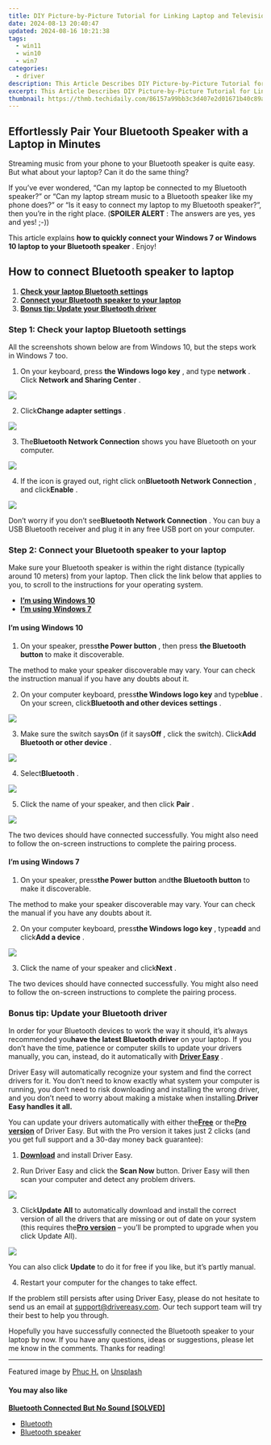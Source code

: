 ```yaml
---
title: DIY Picture-by-Picture Tutorial for Linking Laptop and Television Seamlessly
date: 2024-08-13 20:40:47
updated: 2024-08-16 10:21:38
tags:
  - win11
  - win10
  - win7
categories:
  - driver
description: This Article Describes DIY Picture-by-Picture Tutorial for Linking Laptop and Television Seamlessly
excerpt: This Article Describes DIY Picture-by-Picture Tutorial for Linking Laptop and Television Seamlessly
thumbnail: https://thmb.techidaily.com/86157a99bb3c3d407e2d01671b40c89a0f41350bbdad583faaa4770ea9855421.jpg
---
```


## Effortlessly Pair Your Bluetooth Speaker with a Laptop in Minutes

Streaming music from your phone to your Bluetooth speaker is quite easy. But what about your laptop? Can it do the same thing?

 If you’ve ever wondered, “Can my laptop be connected to my Bluetooth speaker?” or “Can my laptop stream music to a Bluetooth speaker like my phone does?” or “Is it easy to connect my laptop to my Bluetooth speaker?”, then you’re in the right place. (**SPOILER ALERT** : The answers are yes, yes and yes! ;-))

 This article explains **how to quickly connect your Windows 7 or Windows 10 laptop to your Bluetooth speaker** . Enjoy!

## How to connect Bluetooth speaker to laptop

1. [**Check your laptop Bluetooth settings**](https://tools.techidaily.com/drivereasy/download/)
2. [**Connect your Bluetooth speaker to your laptop**](https://tools.techidaily.com/drivereasy/download/)
3. [**Bonus tip: Update your Bluetooth driver**](https://tools.techidaily.com/drivereasy/download/)

### Step 1: Check your laptop Bluetooth settings

 All the screenshots shown below are from Windows 10, but the steps work in Windows 7 too.

 1) On your keyboard, press **the Windows logo key** , and type **network** . Click **Network and Sharing Center** .

![](https://images.drivereasy.com/wp-content/uploads/2018/04/img_5ae28ebe8f8fb.png)

 2) Click**Change adapter settings** .

![](https://images.drivereasy.com/wp-content/uploads/2018/04/img_5ae2935c0967f.jpg)

 3) The**Bluetooth Network Connection** shows you have Bluetooth on your computer.

![](https://images.drivereasy.com/wp-content/uploads/2018/04/img_5ae2cc5bce058.png)

 4) If the icon is grayed out, right click on**Bluetooth Network Connection** , and click**Enable** .

![](https://images.drivereasy.com/wp-content/uploads/2018/04/img_5ae3031fdc047.jpg)

 Don’t worry if you don’t see**Bluetooth Network Connection** . You can buy a USB Bluetooth receiver and plug it in any free USB port on your computer.

### Step 2: Connect your Bluetooth speaker to your laptop

 Make sure your Bluetooth speaker is within the right distance (typically around 10 meters) from your laptop. Then click the link below that applies to you, to scroll to the instructions for your operating system.

* **[I’m using Windows 10](https://tools.techidaily.com/drivereasy/download/)**
* **[I’m using Windows 7](https://tools.techidaily.com/drivereasy/download/)**

#### **I’m using Windows 10**

 1) On your speaker, press**the Power button** , then press **the Bluetooth button** to make it discoverable.

 The method to make your speaker discoverable may vary. Your can check the instruction manual if you have any doubts about it.

 2) On your computer keyboard, press**the Windows logo key** and type**blue** . On your screen, click**Bluetooth and other devices settings** .

![](https://images.drivereasy.com/wp-content/uploads/2018/04/img_5ae2c70ceeef6.png)

 3) Make sure the switch says**On** (if it says**Off** , click the switch). Click**Add Bluetooth or other device** .

![](https://images.drivereasy.com/wp-content/uploads/2018/04/img_5ae29a09682bc.jpg)

 4) Select**Bluetooth** .

![](https://images.drivereasy.com/wp-content/uploads/2018/04/img_5ae29a7f03edd.png)

 5) Click the name of your speaker, and then click **Pair** .

![](https://images.drivereasy.com/wp-content/uploads/2018/04/img_5ae2fe00df014.jpg)

 The two devices should have connected successfully. You might also need to follow the on-screen instructions to complete the pairing process.

#### **I’m using Windows 7**

 1) On your speaker, press**the Power button** and**the Bluetooth button** to make it discoverable.

 The method to make your speaker discoverable may vary. Your can check the manual if you have any doubts about it.

 2) On your computer keyboard, press**the Windows logo key** , type**add** and click**Add a device** .

![](https://images.drivereasy.com/wp-content/uploads/2018/04/img_5ae2ca246b1f3.jpg)

 3) Click the name of your speaker and click**Next** .

 The two devices should have connected successfully. You might also need to follow the on-screen instructions to complete the pairing process.

### Bonus tip: Update your Bluetooth driver

 In order for your Bluetooth devices to work the way it should, it’s always recommended you**have the latest Bluetooth driver** on your laptop. If you don’t have the time, patience or computer skills to update your drivers manually, you can, instead, do it automatically with **[Driver Easy](https://tools.techidaily.com/drivereasy/download/)**  .

 Driver Easy will automatically recognize your system and find the correct drivers for it. You don’t need to know exactly what system your computer is running, you don’t need to risk downloading and installing the wrong driver, and you don’t need to worry about making a mistake when installing.**Driver Easy handles it all.**

 You can update your drivers automatically with either the[**Free**](https://tools.techidaily.com/drivereasy/download/) or the[**Pro version**](https://tools.techidaily.com/drivereasy/download/) of Driver Easy. But with the Pro version it takes just 2 clicks (and you get full support and a 30-day money back guarantee):

 1) **[Download](https://tools.techidaily.com/drivereasy/download/)** [](https://tools.techidaily.com/drivereasy/download/) and install Driver Easy.

 2) Run Driver Easy and click the **Scan Now**   button. Driver Easy will then scan your computer and detect any problem drivers.

![](https://images.drivereasy.com/wp-content/uploads/2018/07/img_5b46ffcde1143.jpg)

3) Click**Update All** to automatically download and install the correct version of all the drivers that are missing or out of date on your system (this requires the[**Pro version**](https://tools.techidaily.com/drivereasy/download/) – you’ll be prompted to upgrade when you click Update All).

![](https://images.drivereasy.com/wp-content/uploads/2018/08/img_5b627e9c324d0.jpg)

 You can also click **Update**   to do it for free if you like, but it’s partly manual.

4) Restart your computer for the changes to take effect.

 If the problem still persists after using Driver Easy, please do not hesitate to send us an email at <support@drivereasy.com>. Our tech support team will try their best to help you through.

 Hopefully you have successfully connected the Bluetooth speaker to your laptop by now. If you have any questions, ideas or suggestions, please let me know in the comments. Thanks for reading!

---

 Featured image by [Phuc H.](https://unsplash.com/@dshongphuc?utm%5Fsource=unsplash&utm%5Fmedium=referral&utm%5Fcontent=creditCopyText) on [Unsplash](https://unsplash.com/search/photos/bluetooth?utm%5Fsource=unsplash&utm%5Fmedium=referral&utm%5Fcontent=creditCopyText)

#### You may also like

[ **Bluetooth Connected But No Sound \[SOLVED\]** ](https://tools.techidaily.com/drivereasy/download/)

* [Bluetooth](https://tools.techidaily.com/drivereasy/download/)
* [Bluetooth speaker](https://tools.techidaily.com/drivereasy/download/)

<ins class="adsbygoogle"
     style="display:block"
     data-ad-format="autorelaxed"
     data-ad-client="ca-pub-7571918770474297"
     data-ad-slot="1223367746"></ins>



<ins class="adsbygoogle"
     style="display:block"
     data-ad-client="ca-pub-7571918770474297"
     data-ad-slot="8358498916"
     data-ad-format="auto"
     data-full-width-responsive="true"></ins>
